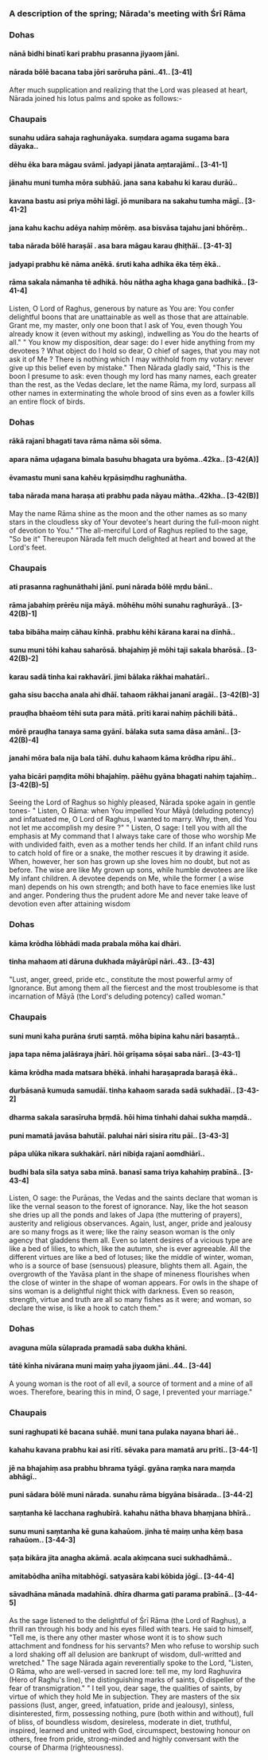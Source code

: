 ### A description of the spring; Nārada's meeting with Śrī Rāma

### Dohas

#### nānā bidhi binatī kari prabhu prasanna jiyaom jāni.
#### nārada bōlē bacana taba jōri sarōruha pāni..41.. [3-41]

After much supplication and realizing that the Lord was pleased at heart, Nārada joined his lotus palms and spoke as follows:-

### Chaupais

#### sunahu udāra sahaja raghunāyaka. suṃdara agama sugama bara dāyaka..
#### dēhu ēka bara māgau svāmī. jadyapi jānata aṃtarajāmī.. [3-41-1]
#### jānahu muni tumha mōra subhāū. jana sana kabahu ki karau durāū..
#### kavana bastu asi priya mōhi lāgī. jō munibara na sakahu tumha māgī.. [3-41-2]
#### jana kahu kachu adēya nahiṃ mōrēṃ. asa bisvāsa tajahu jani bhōrēṃ..
#### taba nārada bōlē haraṣāī . asa bara māgau karau ḍhiṭhāī.. [3-41-3]
#### jadyapi prabhu kē nāma anēkā. śruti kaha adhika ēka tēṃ ēkā..
#### rāma sakala nāmanha tē adhikā. hōu nātha agha khaga gana badhikā.. [3-41-4]

Listen, O Lord of Raghus, generous by nature as You are: You confer delightful boons that are unattainable as well as those that are attainable. Grant me, my master, only one boon that I ask of You, even though You already know it (even without my asking), indwelling as You do the hearts of all." " You know my disposition, dear sage: do I ever hide anything from my devotees ? What object do I hold so dear, O chief of sages, that you may not ask it of Me ? There is nothing which I may withhold from my votary: never give up this belief even by mistake." Then Nārada gladly said, "This is the boon I presume to ask: even though my lord has many names, each greater than the rest, as the Vedas declare, let the name Rāma, my lord, surpass all other names in exterminating the whole brood of sins even as a fowler kills an entire flock of birds.

### Dohas

#### rākā rajanī bhagati tava rāma nāma sōi sōma.
#### apara nāma uḍagana bimala basuhu bhagata ura byōma..42ka.. [3-42(A)]
#### ēvamastu muni sana kahēu kṛpāsiṃdhu raghunātha.
#### taba nārada mana haraṣa ati prabhu pada nāyau mātha..42kha.. [3-42(B)]

May the name Rāma shine as the moon and the other names as so many stars in the cloudless sky of Your devotee's heart during the full-moon night of devotion to You." "The all-merciful Lord of Raghus replied to the sage, "So be it" Thereupon Nārada felt much delighted at heart and bowed at the Lord's feet.

### Chaupais

#### ati prasanna raghunāthahi jānī. puni nārada bōlē mṛdu bānī..
#### rāma jabahiṃ prērēu nija māyā. mōhēhu mōhi sunahu raghurāyā.. [3-42(B)-1]
#### taba bibāha maiṃ cāhau kīnhā. prabhu kēhi kārana karai na dīnhā..
#### sunu muni tōhi kahau saharōsā. bhajahiṃ jē mōhi taji sakala bharōsā.. [3-42(B)-2]
#### karau sadā tinha kai rakhavārī. jimi bālaka rākhai mahatārī..
#### gaha sisu baccha anala ahi dhāī. tahaom rākhai jananī aragāī.. [3-42(B)-3]
#### prauḍha bhaēom tēhi suta para mātā. prīti karai nahiṃ pāchili bātā..
#### mōrē prauḍha tanaya sama gyānī. bālaka suta sama dāsa amānī.. [3-42(B)-4]
#### janahi mōra bala nija bala tāhī. duhu kahaom kāma krōdha ripu āhī..
#### yaha bicāri paṃḍita mōhi bhajahīṃ. pāēhu gyāna bhagati nahiṃ tajahīṃ.. [3-42(B)-5]

Seeing the Lord of Raghus so highly pleased, Nārada spoke again in gentle tones- " Listen, O Rāma: when You impelled Your Māyā (deluding potency) and infatuated me, O Lord of Raghus, I wanted to marry. Why, then, did You not let me accomplish my desire ?" " Listen, O sage: I tell you with all the emphasis at My command that I always take care of those who worship Me with undivided faith, even as a mother tends her child. If an infant child runs to catch hold of fire or a snake, the mother rescues it by drawing it aside. When, however, her son has grown up she loves him no doubt, but not as before. The wise are like My grown up sons, while humble devotees are like My infant children. A devotee depends on Me, while the former ( a wise man) depends on his own strength; and both have to face enemies like lust and anger. Pondering thus the prudent adore Me and never take leave of devotion even after attaining wisdom

### Dohas

#### kāma krōdha lōbhādi mada prabala mōha kai dhāri.
#### tinha mahaom ati dāruna dukhada māyārūpī nāri..43.. [3-43]

"Lust, anger, greed, pride etc., constitute the most powerful army of Ignorance. But among them all the fiercest and the most troublesome is that incarnation of Māyā (the Lord's deluding potency) called woman."

### Chaupais

#### suni muni kaha purāna śruti saṃtā. mōha bipina kahu nāri basaṃtā..
#### japa tapa nēma jalāśraya jhārī. hōi grīṣama sōṣai saba nārī.. [3-43-1]
#### kāma krōdha mada matsara bhēkā. inhahi haraṣaprada baraṣā ēkā..
#### durbāsanā kumuda samudāī. tinha kahaom sarada sadā sukhadāī.. [3-43-2]
#### dharma sakala sarasīruha bṛṃdā. hōi hima tinhahi dahai sukha maṃdā..
#### puni mamatā javāsa bahutāī. paluhai nāri sisira ritu pāī.. [3-43-3]
#### pāpa ulūka nikara sukhakārī. nāri nibiḍa rajanī aomdhiārī..
#### budhi bala sīla satya saba mīnā. banasī sama triya kahahiṃ prabīnā.. [3-43-4]

Listen, O sage: the Purāṇas, the Vedas and the saints declare that woman is like the vernal season to the forest of ignorance. Nay, like the hot season she dries up all the ponds and lakes of Japa (the muttering of prayers), austerity and religious observances. Again, lust, anger, pride and jealousy are so many frogs as it were; like the rainy season woman is the only agency that gladdens them all. Even so latent desires of a vicious type are like a bed of lilies, to which, like the autumn, she is ever agreeable. All the different virtues are like a bed of lotuses; like the middle of winter, woman, who is a source of base (sensuous) pleasure, blights them all. Again, the overgrowth of the Yavāsa plant in the shape of mineness flourishes when the close of winter in the shape of woman appears. For owls in the shape of sins woman is a delightful night thick with darkness. Even so reason, strength, virtue and truth are all so many fishes as it were; and woman, so declare the wise, is like a hook to catch them."

### Dohas

#### avaguna mūla sūlaprada pramadā saba dukha khāni.
#### tātē kīnha nivārana muni maiṃ yaha jiyaom jāni..44.. [3-44]

A young woman is the root of all evil, a source of torment and a mine of all woes. Therefore, bearing this in mind, O sage, I prevented your marriage."

### Chaupais

#### suni raghupati kē bacana suhāē. muni tana pulaka nayana bhari āē..
#### kahahu kavana prabhu kai asi rītī. sēvaka para mamatā aru prītī.. [3-44-1]
#### jē na bhajahiṃ asa prabhu bhrama tyāgī. gyāna raṃka nara maṃda abhāgī..
#### puni sādara bōlē muni nārada. sunahu rāma bigyāna bisārada.. [3-44-2]
#### saṃtanha kē lacchana raghubīrā. kahahu nātha bhava bhaṃjana bhīrā..
#### sunu muni saṃtanha kē guna kahaūom. jinha tē maiṃ unha kēṃ basa rahaūom.. [3-44-3]
#### ṣaṭa bikāra jita anagha akāmā. acala akiṃcana suci sukhadhāmā..
#### amitabōdha anīha mitabhōgī. satyasāra kabi kōbida jōgī.. [3-44-4]
#### sāvadhāna mānada madahīnā. dhīra dharma gati parama prabīnā.. [3-44-5]

As the sage listened to the delightful of Śrī Rāma (the Lord of Raghus), a thrill ran through his body and his eyes filled with tears. He said to himself, "Tell me, is there any other master whose wont it is to show such attachment and fondness for his servants? Men who refuse to worship such a lord shaking off all delusion are bankrupt of wisdom, dull-writted and wretched." The sage Nārada again reverentially spoke to the Lord, "Listen, O Rāma, who are well-versed in sacred lore: tell me, my lord Raghuvira (Hero of Raghu's line), the distinguishing marks of saints, O dispeller of the fear of transmigration." " I tell you, dear sage, the qualities of saints, by virtue of which they hold Me in subjection. They are masters of the six passions (lust, anger, greed, infatuation, pride and jealousy), sinless, disinterested, firm, possessing nothing, pure (both within and without), full of bliss, of boundless wisdom, desireless, moderate in diet, truthful, inspired, learned and united with God, circumspect, bestowing honour on others, free from pride, strong-minded and highly conversant with the course of Dharma (righteousness).